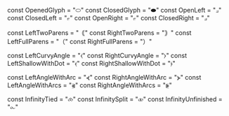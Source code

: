 
const OpenedGlyph = "⬭"
const ClosedGlyph = "⬬"
const OpenLeft    = "⟓"
const ClosedLeft  = "⟔"
const OpenRight   = "⟔"
const ClosedRight = "⟓"  

const LeftTwoParens       = "｟"
const RightTwoParens      = "｠"
const LeftFullParens      = "（"
const RightFullParens     = "）"  

const LeftCurvyAngle      = "⧼"
const RightCurvyAngle     = "⧽"
const LeftShallowWithDot  = "⦑"
const RightShallowWithDot = "⦒"  

const LeftAngleWithArc    = "⦓"
const RightAngleWithArc   = "⦔"
const LeftAngleWithArcs   = "⦖"
const RightAngleWithArcs  = "⦕"  

const InfinityTied = "⧝"
const InfinitySplit = "⧞"
const InfinityUnfinished = "⧜"

